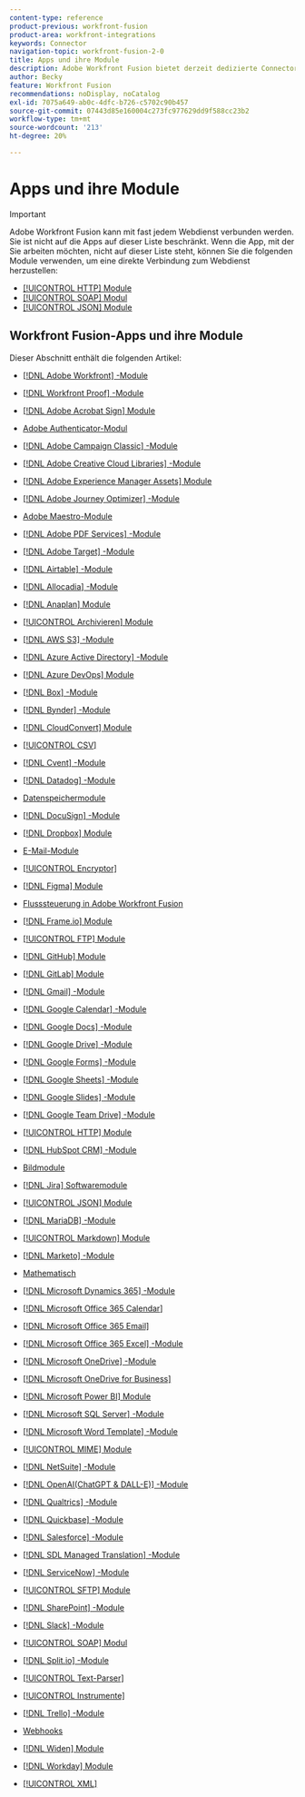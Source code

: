 ```yaml
---
content-type: reference
product-previous: workfront-fusion
product-area: workfront-integrations
keywords: Connector
navigation-topic: workfront-fusion-2-0
title: Apps und ihre Module
description: Adobe Workfront Fusion bietet derzeit dedizierte Connectoren für die Apps auf dieser Liste. Wenn die App, mit der Sie arbeiten möchten, nicht auf dieser Liste steht, können Sie über die HTTP-, SOAP- oder JSON-Module eine Verbindung mit ihr herstellen.
author: Becky
feature: Workfront Fusion
recommendations: noDisplay, noCatalog
exl-id: 7075a649-ab0c-4dfc-b726-c5702c90b457
source-git-commit: 07443d85e160004c273fc977629dd9f588cc23b2
workflow-type: tm+mt
source-wordcount: '213'
ht-degree: 20%

---
```


# Apps und ihre Module

>[!IMPORTANT]
>
>Adobe Workfront Fusion kann mit fast jedem Webdienst verbunden werden. Sie ist nicht auf die Apps auf dieser Liste beschränkt. Wenn die App, mit der Sie arbeiten möchten, nicht auf dieser Liste steht, können Sie die folgenden Module verwenden, um eine direkte Verbindung zum Webdienst herzustellen:
>
>* [[!UICONTROL HTTP] Module](../../workfront-fusion/apps-and-their-modules/http-modules/http-modules-1.md)
>* [[!UICONTROL SOAP] Modul](../../workfront-fusion/apps-and-their-modules/soap-module.md)
>* [[!UICONTROL JSON] Module](../../workfront-fusion/apps-and-their-modules/json-modules.md)
>

## Workfront Fusion-Apps und ihre Module

Dieser Abschnitt enthält die folgenden Artikel:

* [[!DNL Adobe Workfront] -Module](../../workfront-fusion/apps-and-their-modules/workfront-modules.md)
* [[!DNL Workfront Proof] -Module](../../workfront-fusion/apps-and-their-modules/workfront-proof-modules.md)
* [[!DNL Adobe Acrobat Sign] Module](../../workfront-fusion/apps-and-their-modules/adobe-sign-modules.md)
* [Adobe Authenticator-Modul](/help/quicksilver/workfront-fusion/apps-and-their-modules/adobe-authenticator-modules.md)
* [[!DNL Adobe Campaign Classic] -Module](../../workfront-fusion/apps-and-their-modules/adobe-campaign-classic-connector.md)
* [[!DNL Adobe Creative Cloud Libraries] -Module](../../workfront-fusion/apps-and-their-modules/creative-cloud-libraries-modules.md)
* [[!DNL Adobe Experience Manager Assets] Module](../../workfront-fusion/apps-and-their-modules/aem-assets-modules.md)
* [[!DNL Adobe Journey Optimizer] -Module](../../workfront-fusion/apps-and-their-modules/adobe-journey-optimizer-modules.md)
* [Adobe Maestro-Module](/help/quicksilver/workfront-fusion/apps-and-their-modules/maestro-modules.md)
* [[!DNL Adobe PDF Services] -Module](../../workfront-fusion/apps-and-their-modules/pdf-modules.md)
* [[!DNL Adobe Target] -Module](../../workfront-fusion/apps-and-their-modules/adobe-target-modules.md)
* [[!DNL Airtable] -Module](../../workfront-fusion/apps-and-their-modules/airtable-modules.md)
* [[!DNL Allocadia] -Module](../../workfront-fusion/apps-and-their-modules/allocadia-modules.md)
* [[!DNL Anaplan] Module](../../workfront-fusion/apps-and-their-modules/anaplan-modules.md)
* [[!UICONTROL Archivieren] Module](../../workfront-fusion/apps-and-their-modules/archive-modules.md)
* [[!DNL AWS S3] -Module](../../workfront-fusion/apps-and-their-modules/aws-s3-modules.md)
* [[!DNL Azure Active Directory] -Module](../../workfront-fusion/apps-and-their-modules/azure-ad-modules.md)
* [[!DNL Azure DevOps] Module](../../workfront-fusion/apps-and-their-modules/azure-dev-ops.md)

  <!--
  <li data-mc-conditions="QuicksilverOrClassic.Draft mode"><a href="../../workfront-fusion/apps-and-their-modules/barcodes.md" class="MCXref xref" xrefformat="{para}">Barcodes</a> </li>
  -->

* [[!DNL Box] -Module](../../workfront-fusion/apps-and-their-modules/box-modules.md)
* [[!DNL Bynder] -Module](../../workfront-fusion/apps-and-their-modules/bynder-modules.md)
* [[!DNL CloudConvert] Module](../../workfront-fusion/apps-and-their-modules/cloud-convert-modules.md)

  <!--
  <li data-mc-conditions="QuicksilverOrClassic.Draft mode"><a href="../../workfront-fusion/apps-and-their-modules/converter-modules.md" class="MCXref xref" xrefformat="{para}">Converter</a> (More information coming soon)</li>
  -->

* [[!UICONTROL CSV]](../../workfront-fusion/apps-and-their-modules/csv.md)
* [[!DNL Cvent] -Module](../../workfront-fusion/apps-and-their-modules/cvent-modules.md)
* [[!DNL Datadog] -Module](../../workfront-fusion/apps-and-their-modules/datadog-modules.md)
* [Datenspeichermodule](../../workfront-fusion/apps-and-their-modules/data-store-modules.md)
* [[!DNL DocuSign] -Module](../../workfront-fusion/apps-and-their-modules/docusign-modules.md)
* [[!DNL Dropbox] Module](../../workfront-fusion/apps-and-their-modules/dropbox-modules.md)

  <!--
  <li data-mc-conditions="QuicksilverOrClassic.Draft mode"><a href="../../workfront-fusion/apps-and-their-modules/egnyte-modules.md" class="MCXref xref" xrefformat="{para}">Egnyte modules</a> </li>
  -->

* [E-Mail-Module](../../workfront-fusion/apps-and-their-modules/email-modules.md)
* [[!UICONTROL Encryptor]](../../workfront-fusion/apps-and-their-modules/encryptor-modules.md)
* [[!DNL Figma] Module](../../workfront-fusion/apps-and-their-modules/figma-modules.md)
* [Flusssteuerung in Adobe Workfront Fusion](../../workfront-fusion/apps-and-their-modules/flow-control.md)
* [[!DNL Frame.io] Module](../../workfront-fusion/apps-and-their-modules/frame-io-modules.md)
* [[!UICONTROL FTP] Module](../../workfront-fusion/apps-and-their-modules/ftp-modules.md)
* [[!DNL GitHub] Module](../../workfront-fusion/apps-and-their-modules/github.md)
* [[!DNL GitLab] Module](../../workfront-fusion/apps-and-their-modules/gitlab-modules.md)
* [[!DNL Gmail] -Module](../../workfront-fusion/apps-and-their-modules/gmail-modules.md)
* [[!DNL Google Calendar] -Module](../../workfront-fusion/apps-and-their-modules/google-calendar-modules.md)
* [[!DNL Google Docs] -Module](../../workfront-fusion/apps-and-their-modules/google-docs-modules.md)
* [[!DNL Google Drive] -Module](../../workfront-fusion/apps-and-their-modules/google-drive-modules.md)
* [[!DNL Google Forms] -Module](../../workfront-fusion/apps-and-their-modules/google-forms-modules.md)
* [[!DNL Google Sheets] -Module](../../workfront-fusion/apps-and-their-modules/google-sheets-modules.md)
* [[!DNL Google Slides] -Module](../../workfront-fusion/apps-and-their-modules/google-slides-modules.md)
* [[!DNL Google Team Drive] -Module](../../workfront-fusion/apps-and-their-modules/google-team-drive-modules.md)
* [[!UICONTROL HTTP] Module](../../workfront-fusion/apps-and-their-modules/http-modules/http-modules-1.md)
* [[!DNL HubSpot CRM] -Module](../../workfront-fusion/apps-and-their-modules/hubspot-crm-modules.md)
* [Bildmodule](../../workfront-fusion/apps-and-their-modules/image-module.md)

<!--
  <li data-mc-conditions="QuicksilverOrClassic.Draft mode"><a href="../../workfront-fusion/apps-and-their-modules/iso-modules.md" class="MCXref xref" xrefformat="{para}">ISO modules</a> </li>
  -->

* [[!DNL Jira] Softwaremodule](../../workfront-fusion/apps-and-their-modules/jira-software-modules.md)
* [[!UICONTROL JSON] Module](../../workfront-fusion/apps-and-their-modules/json-modules.md)

  <!--
  <li data-mc-conditions="QuicksilverOrClassic.Draft mode"><a href="../../workfront-fusion/apps-and-their-modules/mailchimp-modules.md" class="MCXref xref" xrefformat="{para}">MailChimp modules</a> </li>
  -->

* [[!DNL MariaDB] -Module](../../workfront-fusion/apps-and-their-modules/mariadb-modules.md)
* [[!UICONTROL Markdown] Module](../../workfront-fusion/apps-and-their-modules/markdown-modules.md)
* [[!DNL Marketo] -Module](../../workfront-fusion/apps-and-their-modules/marketo-modules.md)
* [Mathematisch](../../workfront-fusion/apps-and-their-modules/math-module.md)
* [[!DNL Microsoft Dynamics 365] -Module](../../workfront-fusion/apps-and-their-modules/microsoft-dynamics-365-modules.md)
* [[!DNL Microsoft Office 365 Calendar]](../../workfront-fusion/apps-and-their-modules/microsoft-365-calendar-modules.md)
* [[!DNL Microsoft Office 365 Email]](../../workfront-fusion/apps-and-their-modules/microsoft-365-email-modules.md)
* [[!DNL Microsoft Office 365 Excel] -Module](../../workfront-fusion/apps-and-their-modules/microsoft-365-excel-modules.md)
* [[!DNL Microsoft OneDrive] -Module](../../workfront-fusion/apps-and-their-modules/microsoft-onedrive-modules.md)
* [[!DNL Microsoft OneDrive for Business]](../../workfront-fusion/apps-and-their-modules/microsoft-onedrive-for-business-modules.md)
* [[!DNL Microsoft Power BI] Module](../../workfront-fusion/apps-and-their-modules/powerbi-modules.md)
* [[!DNL Microsoft SQL Server] -Module](../../workfront-fusion/apps-and-their-modules/microsoft-sql-server-modules.md)
* [[!DNL Microsoft Word Template] -Module](../../workfront-fusion/apps-and-their-modules/microsoft-word-templates-modules.md)
* [[!UICONTROL MIME] Module](../../workfront-fusion/apps-and-their-modules/mime.md)
* [[!DNL NetSuite] -Module](../../workfront-fusion/apps-and-their-modules/netsuite.md)
* [[!DNL OpenAI(ChatGPT & DALL-E)] -Module](../../workfront-fusion/apps-and-their-modules/openai-chatgpt-modules.md)
* [[!DNL Qualtrics] -Module](../../workfront-fusion/apps-and-their-modules/qualtrics-modules.md)
* [[!DNL Quickbase] -Module](../../workfront-fusion/apps-and-their-modules/quickbase-modules.md)
* [[!DNL Salesforce] -Module](../../workfront-fusion/apps-and-their-modules/salesforce-modules.md)
* [[!DNL SDL Managed Translation] -Module](../../workfront-fusion/apps-and-their-modules/sdl-managed-translation-modules.md)
* [[!DNL ServiceNow] -Module](../../workfront-fusion/apps-and-their-modules/servicenow-modules.md)
* [[!UICONTROL SFTP] Module](../../workfront-fusion/apps-and-their-modules/sftp.md)
* [[!DNL SharePoint] -Module](../../workfront-fusion/apps-and-their-modules/sharepoint-modules.md)
* [[!DNL Slack] -Module](../../workfront-fusion/apps-and-their-modules/slack-modules.md)
* [[!UICONTROL SOAP] Modul](../../workfront-fusion/apps-and-their-modules/soap-module.md)
* [[!DNL Split.io] -Module](../../workfront-fusion/apps-and-their-modules/split-io-modules.md)
* [[!UICONTROL Text-Parser]](../../workfront-fusion/apps-and-their-modules/text-parser.md)
* [[!UICONTROL Instrumente]](../../workfront-fusion/apps-and-their-modules/tools-modules.md)
* [[!DNL Trello] -Module](../../workfront-fusion/apps-and-their-modules/trello-modules.md)
* [Webhooks](../../workfront-fusion/apps-and-their-modules/webhooks-updated.md)
* [[!DNL Widen] Module](../../workfront-fusion/apps-and-their-modules/widen-modules.md)
* [[!DNL Workday] Module](../../workfront-fusion/apps-and-their-modules/workday-modules.md)
* [[!UICONTROL XML]](../../workfront-fusion/apps-and-their-modules/xml-modules.md)
